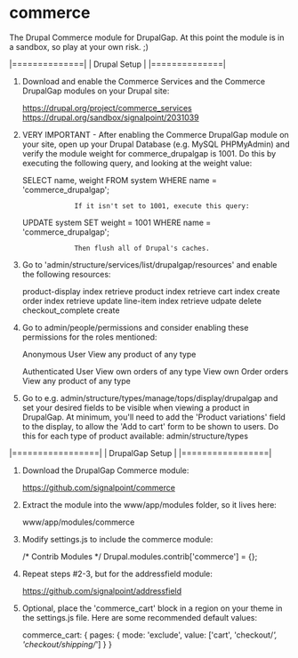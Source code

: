 commerce
========

The Drupal Commerce module for DrupalGap. At this point the module is in a
sandbox, so play at your own risk. ;)

|==============|
| Drupal Setup |
|==============|

1. Download and enable the Commerce Services and the Commerce DrupalGap modules
   on your Drupal site:

     https://drupal.org/project/commerce_services
     https://drupal.org/sandbox/signalpoint/2031039

2. VERY IMPORTANT - After enabling the Commerce DrupalGap module on your site,
                    open up your Drupal Database (e.g. MySQL PHPMyAdmin) and
                    verify the module weight for commerce_drupalgap is 1001. Do
                    this by executing the following query, and looking at the
                    weight value:
                    
     SELECT name, weight FROM system WHERE name = 'commerce_drupalgap';
     
                    If it isn't set to 1001, execute this query:
     
     UPDATE system SET weight = 1001 WHERE name = 'commerce_drupalgap';

                    Then flush all of Drupal's caches.

3. Go to 'admin/structure/services/list/drupalgap/resources' and enable the
   following resources:
    
    product-display
       index
       retrieve
     product
       index
       retrieve
     cart
       index
       create
     order
       index
       retrieve
       update
     line-item
       index
       retrieve
       udpate
       delete
     checkout_complete
       create

4. Go to admin/people/permissions and consider enabling these permissions for
   the roles mentioned:
   
     Anonymous User
       View any product of any type
     
     Authenticated User
      View own orders of any type
      View own Order orders
      View any product of any type

5. Go to e.g. admin/structure/types/manage/tops/display/drupalgap and set your
   desired fields to be visible when viewing a product in DrupalGap. At minimum,
   you'll need to add the 'Product variations' field to the display, to allow
   the 'Add to cart' form to be shown to users. Do this for each type of product
   available: admin/structure/types

|=================|
| DrupalGap Setup |
|=================|

1. Download the DrupalGap Commerce module:

     https://github.com/signalpoint/commerce

2. Extract the module into the www/app/modules folder, so it lives here:

     www/app/modules/commerce

3. Modify settings.js to include the commerce module:

     /* Contrib Modules */
     Drupal.modules.contrib['commerce'] = {};

4. Repeat steps #2-3, but for the addressfield module:

     https://github.com/signalpoint/addressfield

5. Optional, place the 'commerce_cart' block in a region on your theme in the
   settings.js file. Here are some recommended default values:
   
     commerce_cart: {
       pages: {
         mode: 'exclude',
         value: ['cart', 'checkout/*', 'checkout/shipping/*']
       }
     }

